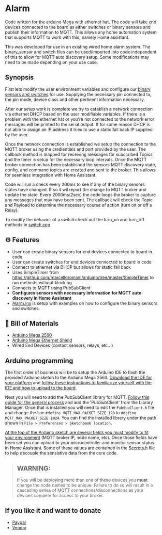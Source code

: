 # Alarm
Code written for the arduino Mega with ethernet hat.
The code will take end devices connected to the board as either switches or binary sensors and publish their information to MQTT.  This allows any home automation system that supports MQTT to work with this, namely Home assistant.  

This was developed for use in an existing wired home alarm system.  The binary_sensor and switch files can be used/imported into code independent of this to allow for MQTT auto discovery setup.  Some modifications may need to be made depending on your use case.

## Synopsis
First lets modify the user environment variables and configure our [binary sensors and switches](https://github.com/csharpWorm/Alarm/blob/main/Alarm.ino#L29-L68) for use.  Supplying the necessary pin connected to, the pin mode, device class and other pertinent information necessary.

After our setup work is complete we try to establish a network connection via ethernet DHCP based on the user modifiable variables. If there is a problem with the ethernet hat or you're not connected to the network error messages will be printed to the serial output. If for some reason DHCP is not able to assign an IP address it tries to use a static fall back IP supplied by the user.

Once the network connection is established we setup the connection to the MQTT broker using the credientials and port provided by the user.  The callback method is mapped for receiving messages for subscribed Topics and the timer is setup for the necessary loop intervals.  Once the MQTT broker connection has been established the sensors MQTT discovery state, config, and command topics are created and sent to the broker. This allows for seemless integration with Home Assistant.

Code will run a check every 200ms to see if any of the binary sensors states have changed. If so it wil report the change to MQTT broker and update the state.
Every 2000ms(2sec) the code loops the broker to capture any messages that may have been sent. The callback will check the Topic and Payload to determine the necessary course of action (turn on or off a Relay).

To modify the behavior of a switch check out the turn_on and turn_off methods in [switch.cpp](https://github.com/csharpWorm/Alarm/blob/main/switch.cpp#L82-L93)

## :gear: Features
- User can create binary sensors for end devices connected to board in code
- User can create switches for end devices connected to board in code
- Connect to ethernet via DHCP but allows for static fall back
- Uses SimpleTimer from https://github.com/marcelloromani/arduino/tree/master/SimpleTimer to run methods without blocking
- Connects to MQTT using PubSubClient
- **Configures sensors with necessary information for MQTT auto discovery in Home Assistant**
- [Alarm.ino](https://github.com/csharpWorm/Alarm/blob/main/Alarm.ino#L29-L68) is setup with examples on how to configure the binary sensors and switches.

## :memo: Bill of Materials
- [Arduino Mega 2560](https://www.amazon.com/ELEGOO-ATmega2560-ATMEGA16U2-Projects-Compliant/dp/B01H4ZLZLQ/ref=sxts_sxwds-bia-wc-rsf-ajax1_0?cv_ct_cx=atmega2560&dchild=1&keywords=atmega2560&pd_rd_i=B01H4ZLZLQ&pd_rd_r=e8c6854b-8020-40fa-91de-0dd0f7431474&pd_rd_w=q9l5v&pd_rd_wg=OpFTe&pf_rd_p=5c711241-c674-4eef-b21c-fe6add670f33&pf_rd_r=EMK0VA052MPKF31GMSB2&psc=1&qid=1612656902&sr=1-1-e30f047d-8e3c-4340-8179-6a77ce88d756)
- [Arduino Mega Ethernet Shield](https://www.amazon.com/gp/product/B00HG82V1A/ref=ppx_yo_dt_b_asin_title_o00_s00?ie=UTF8&psc=1)
- Wired End Devices (contact sensors, relays, etc...)

## Arduino programming

The first order of business will be to setup the Arduino IDE to flash the provided Arduino sketch to the Arduino Mega 2560.  [Download the IDE for your platform](https://www.arduino.cc/en/Main/Software) and [follow these instructions to familiarize yourself with the IDE and how to upload to the board](https://www.arduino.cc/en/Guide/ArduinoMega2560).

Next you will need to add the PubSubClient library for MQTT.  [Follow this guide for the general process](https://www.arduino.cc/en/Guide/Libraries) and add the 'PubSubClient' from the Library Manager.  Once that is installed you will need to edit the `PubSubClient.h` file and change the line `#define MQTT_MAX_PACKET_SIZE 128` to `#define MQTT_MAX_PACKET_SIZE 1024`.  You can find the installed library under the path shown in `File > Preferences > Sketchbook location`.

[At the top of the Arduino sketch are several fields you must modify to fit your environment](https://github.com/csharpWorm/Alarm/blob/main/Alarm.ino#L18-L28) (MQTT broker IP, node name, etc).  Once those fields have been set you can upload to your microcontroller and monitor sensor status in Home Assistant.  Some of these values are contained in the [Secrets.h](https://github.com/csharpWorm/Alarm/blob/main/Secrets.h#L1-L2) file to help decouple the sensistive data from the core code.

> ## WARNING:
> 
> If you will be deploying more than one of these devices you **must** change the node names to be unique.  Failure to do so will result in a cascading series of MQTT connections/disconnections as your devices compete for access to your broker.

## If you like it and want to donate
- [Paypal](https://paypal.me/CSharpWorm)
- [Venmo](https://venmo.com/code?user_id=2938016083476480091)
